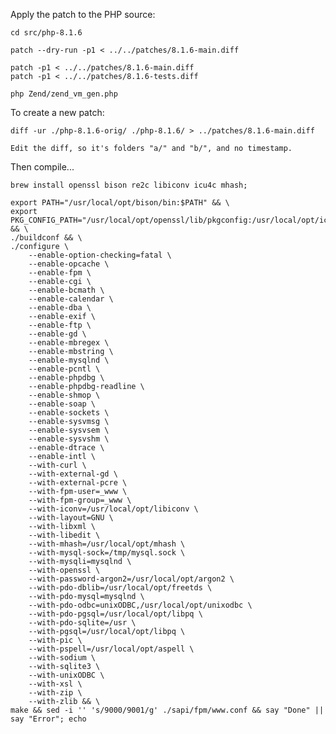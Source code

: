 
Apply the patch to the PHP source:

	cd src/php-8.1.6

    patch --dry-run -p1 < ../../patches/8.1.6-main.diff

    patch -p1 < ../../patches/8.1.6-main.diff
    patch -p1 < ../../patches/8.1.6-tests.diff

    php Zend/zend_vm_gen.php

To create a new patch:

	diff -ur ./php-8.1.6-orig/ ./php-8.1.6/ > ../patches/8.1.6-main.diff

	Edit the diff, so it's folders "a/" and "b/", and no timestamp.

Then compile...

```
brew install openssl bison re2c libiconv icu4c mhash;

export PATH="/usr/local/opt/bison/bin:$PATH" && \
export PKG_CONFIG_PATH="/usr/local/opt/openssl/lib/pkgconfig:/usr/local/opt/icu4c/lib/pkgconfig" && \
./buildconf && \
./configure \
    --enable-option-checking=fatal \
    --enable-opcache \
    --enable-fpm \
    --enable-cgi \
    --enable-bcmath \
    --enable-calendar \
    --enable-dba \
    --enable-exif \
    --enable-ftp \
    --enable-gd \
    --enable-mbregex \
    --enable-mbstring \
    --enable-mysqlnd \
    --enable-pcntl \
    --enable-phpdbg \
    --enable-phpdbg-readline \
    --enable-shmop \
    --enable-soap \
    --enable-sockets \
    --enable-sysvmsg \
    --enable-sysvsem \
    --enable-sysvshm \
    --enable-dtrace \
    --enable-intl \
    --with-curl \
    --with-external-gd \
    --with-external-pcre \
    --with-fpm-user=_www \
    --with-fpm-group=_www \
    --with-iconv=/usr/local/opt/libiconv \
    --with-layout=GNU \
    --with-libxml \
    --with-libedit \
    --with-mhash=/usr/local/opt/mhash \
    --with-mysql-sock=/tmp/mysql.sock \
    --with-mysqli=mysqlnd \
    --with-openssl \
    --with-password-argon2=/usr/local/opt/argon2 \
    --with-pdo-dblib=/usr/local/opt/freetds \
    --with-pdo-mysql=mysqlnd \
    --with-pdo-odbc=unixODBC,/usr/local/opt/unixodbc \
    --with-pdo-pgsql=/usr/local/opt/libpq \
    --with-pdo-sqlite=/usr \
    --with-pgsql=/usr/local/opt/libpq \
    --with-pic \
    --with-pspell=/usr/local/opt/aspell \
    --with-sodium \
    --with-sqlite3 \
    --with-unixODBC \
    --with-xsl \
    --with-zip \
    --with-zlib && \
make && sed -i '' 's/9000/9001/g' ./sapi/fpm/www.conf && say "Done" || say "Error"; echo
```
